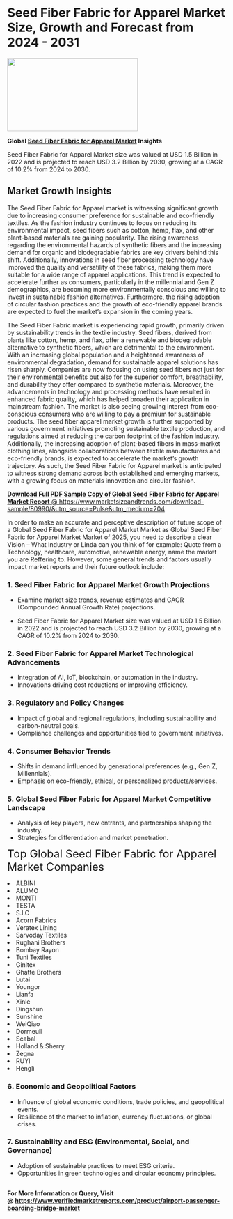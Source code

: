<H1>Seed Fiber Fabric for Apparel Market Size, Growth and Forecast from 2024 - 2031</H1><img class="aligncenter size-medium wp-image-584254" src="https://thirdeyenews.in/wp-content/uploads/2024/09/Global-Market-Research-300x168.jpeg" alt="" width="300" height="168" /><p><strong>Global&nbsp;<a href="https://www.marketsizeandtrends.com/download-sample/80990/&amp;utm_source=Pulse&amp;utm_medium=204">Seed Fiber Fabric for Apparel Market</a> Insights</strong></p><p>Seed Fiber Fabric for Apparel Market size was valued at USD 1.5 Billion in 2022 and is projected to reach USD 3.2 Billion by 2030, growing at a CAGR of 10.2% from 2024 to 2030.</p><p><h2>Market Growth Insights</h2> <p>The Seed Fiber Fabric for Apparel market is witnessing significant growth due to increasing consumer preference for sustainable and eco-friendly textiles. As the fashion industry continues to focus on reducing its environmental impact, seed fibers such as cotton, hemp, flax, and other plant-based materials are gaining popularity. The rising awareness regarding the environmental hazards of synthetic fibers and the increasing demand for organic and biodegradable fabrics are key drivers behind this shift. Additionally, innovations in seed fiber processing technology have improved the quality and versatility of these fabrics, making them more suitable for a wide range of apparel applications. This trend is expected to accelerate further as consumers, particularly in the millennial and Gen Z demographics, are becoming more environmentally conscious and willing to invest in sustainable fashion alternatives. Furthermore, the rising adoption of circular fashion practices and the growth of eco-friendly apparel brands are expected to fuel the market’s expansion in the coming years. <a href="#sample"></a></p> <p>The Seed Fiber Fabric market is experiencing rapid growth, primarily driven by sustainability trends in the textile industry. Seed fibers, derived from plants like cotton, hemp, and flax, offer a renewable and biodegradable alternative to synthetic fibers, which are detrimental to the environment. With an increasing global population and a heightened awareness of environmental degradation, demand for sustainable apparel solutions has risen sharply. Companies are now focusing on using seed fibers not just for their environmental benefits but also for the superior comfort, breathability, and durability they offer compared to synthetic materials. Moreover, the advancements in technology and processing methods have resulted in enhanced fabric quality, which has helped broaden their application in mainstream fashion. The market is also seeing growing interest from eco-conscious consumers who are willing to pay a premium for sustainable products. The seed fiber apparel market growth is further supported by various government initiatives promoting sustainable textile production, and regulations aimed at reducing the carbon footprint of the fashion industry. Additionally, the increasing adoption of plant-based fibers in mass-market clothing lines, alongside collaborations between textile manufacturers and eco-friendly brands, is expected to accelerate the market’s growth trajectory. As such, the Seed Fiber Fabric for Apparel market is anticipated to witness strong demand across both established and emerging markets, with a growing focus on materials innovation and circular fashion. <a href="#more"></p><p><span class=""><strong>Download Full PDF Sample Copy of Global Seed Fiber Fabric for Apparel Market Report</strong> @ <a href="https://www.marketsizeandtrends.com/download-sample/80990/&amp;utm_source=Pulse&amp;utm_medium=204" target="_blank">https://www.marketsizeandtrends.com/download-sample/80990/&amp;utm_source=Pulse&amp;utm_medium=204</a></span></p><p>In order to make an accurate and perceptive description of future scope of a Global&nbsp;Seed Fiber Fabric for Apparel Market Market as Global&nbsp;Seed Fiber Fabric for Apparel Market Market of 2025, you need to describe a clear Vision &ndash; What Industry or Linda can you think of for example: Quote from a Technology, healthcare, automotive, renewable energy, name the market you are Reffering to. However, some general trends and factors usually impact market reports and their future outlook include:</p><h3>1.&nbsp;<strong>Seed Fiber Fabric for Apparel Market Growth Projections</strong></h3><ul><li>Examine market size trends, revenue estimates and CAGR (Compounded Annual Growth Rate) projections.</li><li><p>Seed Fiber Fabric for Apparel Market size was valued at USD 1.5 Billion in 2022 and is projected to reach USD 3.2 Billion by 2030, growing at a CAGR of 10.2% from 2024 to 2030.</p></li></ul><h3>2.&nbsp;<strong>Seed Fiber Fabric for Apparel Market Technological Advancements</strong></h3><ul><li>Integration of AI, IoT, blockchain, or automation in the industry.</li><li>Innovations driving cost reductions or improving efficiency.</li></ul><h3>3.&nbsp;<strong>Regulatory and Policy Changes</strong></h3><ul><li>Impact of global and regional regulations, including sustainability and carbon-neutral goals.</li><li>Compliance challenges and opportunities tied to government initiatives.</li></ul><h3>4.&nbsp;<strong>Consumer Behavior Trends</strong></h3><ul><li>Shifts in demand influenced by generational preferences (e.g., Gen Z, Millennials).</li><li>Emphasis on eco-friendly, ethical, or personalized products/services.</li></ul><h3>5.&nbsp;<strong>Global Seed Fiber Fabric for Apparel Market Competitive Landscape</strong></h3><ul><li>Analysis of key players, new entrants, and partnerships shaping the industry.</li><li>Strategies for differentiation and market penetration.</li></ul><p data-pm-slice="1 1 []"><span style="color: inherit; font-family: inherit; font-size: 25px;">Top Global Seed Fiber Fabric for Apparel Market Companies</span></p><div class="" data-test-id=""><p><li>ALBINI</li><li> ALUMO</li><li> MONTI</li><li> TESTA</li><li> S.I.C</li><li> Acorn Fabrics</li><li> Veratex Lining</li><li> Sarvoday Textiles</li><li> Rughani Brothers</li><li> Bombay Rayon</li><li> Tuni Textiles</li><li> Ginitex</li><li> Ghatte Brothers</li><li> Lutai</li><li> Youngor</li><li> Lianfa</li><li> Xinle</li><li> Dingshun</li><li> Sunshine</li><li> WeiQiao</li><li> Dormeuil</li><li> Scabal</li><li> Holland & Sherry</li><li> Zegna</li><li> RUYI</li><li> Hengli</li></p></div><h3>6.&nbsp;<strong>Economic and Geopolitical Factors</strong></h3><ul><li>Influence of global economic conditions, trade policies, and geopolitical events.</li><li>Resilience of the market to inflation, currency fluctuations, or global crises.</li></ul><h3>7.&nbsp;<strong>Sustainability and ESG (Environmental, Social, and Governance)</strong></h3><ul><li>Adoption of sustainable practices to meet ESG criteria.</li><li>Opportunities in green technologies and circular economy principles.</li></ul><h2><strong style="font-size: 14px;">For More Information or Query, Visit @&nbsp;</strong><a style="background-color: #ffffff; font-size: 14px;" href="https://www.marketsizeandtrends.com/report/seed-fiber-fabric-for-apparel-market/" target="_blank">https://www.verifiedmarketreports.com/product/airport-passenger-boarding-bridge-market</a></h2>
